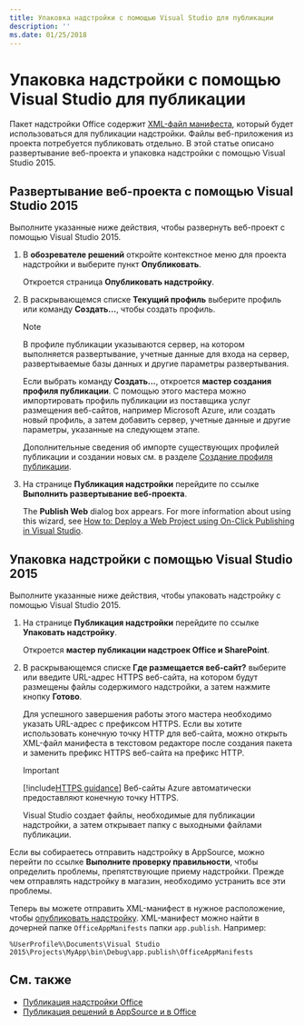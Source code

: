 ```yaml
---
title: Упаковка надстройки с помощью Visual Studio для публикации
description: ''
ms.date: 01/25/2018
---
```



# <a name="package-your-add-in-using-visual-studio-to-prepare-for-publishing"></a>Упаковка надстройки с помощью Visual Studio для публикации

Пакет надстройки Office содержит [XML-файл манифеста](../develop/add-in-manifests.md), который будет использоваться для публикации надстройки. Файлы веб-приложения из проекта потребуется публиковать отдельно. В этой статье описано развертывание веб-проекта и упаковка надстройки с помощью Visual Studio 2015.

## <a name="to-deploy-your-web-project-using-visual-studio-2015"></a>Развертывание веб-проекта с помощью Visual Studio 2015

Выполните указанные ниже действия, чтобы развернуть веб-проект с помощью Visual Studio 2015.

1. В **обозревателе решений** откройте контекстное меню для проекта надстройки и выберите пункт **Опубликовать**.
    
    Откроется страница **Опубликовать надстройку**.
    
2. В раскрывающемся списке **Текущий профиль** выберите профиль или команду **Создать…**, чтобы создать профиль.
    
    > [!NOTE]
    > В профиле публикации указываются сервер, на котором выполняется развертывание, учетные данные для входа на сервер, развертываемые базы данных и другие параметры развертывания.

    Если выбрать команду **Создать…**, откроется **мастер создания профиля публикации**. С помощью этого мастера можно импортировать профиль публикации из поставщика услуг размещения веб-сайтов, например Microsoft Azure, или создать новый профиль, а затем добавить сервер, учетные данные и другие параметры, указанные на следующем этапе.
    
    Дополнительные сведения об импорте существующих профилей публикации и создании новых см. в разделе [Создание профиля публикации](http://msdn.microsoft.com/ru-ru/library/dd465337.aspx#creating_a_profile).
    
3. На странице  **Публикация надстройки** перейдите по ссылке **Выполнить развертывание веб-проекта**.
    
    The  **Publish Web** dialog box appears. For more information about using this wizard, see [How to: Deploy a Web Project using On-Click Publishing in Visual Studio](http://msdn.microsoft.com/ru-ru/library/dd465337.aspx).
    

## <a name="to-package-your-add-in-using-visual-studio-2015"></a>Упаковка надстройки с помощью Visual Studio 2015

Выполните указанные ниже действия, чтобы упаковать надстройку с помощью Visual Studio 2015.

1. На странице **Публикация надстройки** перейдите по ссылке **Упаковать надстройку**.
    
    Откроется **мастер публикации надстроек Office и SharePoint**.
    
2. В раскрывающемся списке **Где размещается веб-сайт?** выберите или введите URL-адрес HTTPS веб-сайта, на котором будут размещены файлы содержимого надстройки, а затем нажмите кнопку **Готово**. 
    
    Для успешного завершения работы этого мастера необходимо указать URL-адрес с префиксом HTTPS. Если вы хотите использовать конечную точку HTTP для веб-сайта, можно открыть XML-файл манифеста в текстовом редакторе после создания пакета и заменить префикс HTTPS веб-сайта на префикс HTTP. 

    > [!IMPORTANT]
    > [!include[HTTPS guidance](../includes/https-guidance.md)] Веб-сайты Azure автоматически предоставляют конечную точку HTTPS.

    Visual Studio создает файлы, необходимые для публикации надстройки, а затем открывает папку с выходными файлами публикации. 
    
Если вы собираетесь отправить надстройку в AppSource, можно перейти по ссылке **Выполните проверку правильности**, чтобы определить проблемы, препятствующие приему надстройки. Прежде чем отправлять надстройку в магазин, необходимо устранить все эти проблемы.

Теперь вы можете отправить XML-манифест в нужное расположение, чтобы [опубликовать надстройку](../publish/publish.md). XML-манифест можно найти в дочерней папке `OfficeAppManifests` папки `app.publish`. Например:

 `%UserProfile%\Documents\Visual Studio 2015\Projects\MyApp\bin\Debug\app.publish\OfficeAppManifests`


## <a name="see-also"></a>См. также

- [Публикация надстройки Office](../publish/publish.md)
- 
  [Публикация решений в AppSource и в Office](https://docs.microsoft.com/ru-ru/office/dev/store/submit-to-the-office-store)
    
